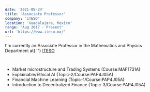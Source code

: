```yaml
---
date: '2021-05-24'
title: 'Associate Professor'
company: 'ITESO'
location: 'Guadalajara, Mexico'
range: 'Aug 2017 - Present'
url: 'https://www.iteso.mx/'
---
```


I'm currently an Associate Professor in the Mathematics and Physics Department 
at{' '} <a href="https://iteso.mx/">ITESO</a>

<br>

- Market microstructure and Trading Systems (Course:MAF1731A)
- Explainable/Ethical AI (Topic-2/Course:PAP4J05A)
- Financial Machine Learning (Topic-1/Course:PAP4J05A)
- Introduction to Decentralized Finance (Topic-3/Course:PAP4J05A)
